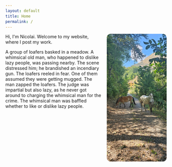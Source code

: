 ```yaml
---
layout: default
title: Home
permalink: /
---
```


<img src="/assets/images/hike.jpg" alt="Hiking photo" style="float: right; margin: 0 0 1rem 1rem; max-height: 400px; border-radius: 12px;">

Hi, I'm Nicolai. Welcome to my website, where I post my work.

A group of loafers basked in a meadow. A whimsical old man, who happened to dislike lazy people, was passing nearby. The scene distressed him; he brandished an incendiary gun. The loafers reeled in fear. One of them assumed they were getting mugged. The man zapped the loafers. The judge was impartial but also lazy, as he never got around to charging the whimsical man for the crime. The whimsical man was baffled whether to like or dislike lazy people.
